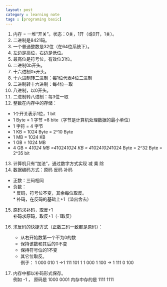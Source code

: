 ```yaml
---
layout: post
category : learning note
tags : [programing basic]
---
```

1. 内存 = 一堆“开关”。状态：0关，1开（或0开，1关）。  
2. 二进制是8421码。
3. 一个普通整数是32位（在64位系统下）。
4. 左边是高位，右边是低位。
5. 最高位是符号位，有效位31位。
6. 二进制0b开头。
7. 十六进制0x开头。
8. 十六进制转二进制：每1位代表4位二进制  
9. 二进制转十六进制：每4位一取  
10. 八进制，以0开头。  
11. 二进制转八进制：每3位一取  
12. 整数在内存中的存储：
* 1个开关表示1位，1 bit  
* 1 Byte = 1 字节 =8 bite（字节是计算机处理数据的最小单位）
* 1 字符 = 4 字节  
* 1 KB = 1024 Byte = 2^10 Byte  
* 1 MB = 1024 KB
* 1 GB = 1024 MB 
* 4 GB = 4*1024 MB =4*1024*1024 KB = 4*1024*1024*1024 Byte = 2^32 Byte = 2^35 bit  
13. 计算机只有“加法”，通过数字方式实现 减 乘 除  
14. 数据编码方式：原码 反码 补码  
* 正数：三码相同  
* 负数：  
		* 反码，符号位不变，其余每位取反。  
		* 补码，在反码的基础上+1（溢出舍去）  
15. 原码求补码，取反+1  
     补码求原码，取反+1（-1取反）  
16. 求反码的快捷方式（正数三码一致都是原码）：  
	* 从右开始数第一个不为0的数  
	* 保持该数和其后的0不变  
 	* 保持符号位的1不变  
	* 其它位取反。  
例子：
	1 000 010  1 ->1 111 101 1
	1 000 1 100 -> 1 111 0 100  
	
17. 内存中都以补码形式保存。  
例如 -1 ，
原码是 1000 0001 
内存中存的是 1111 1111
